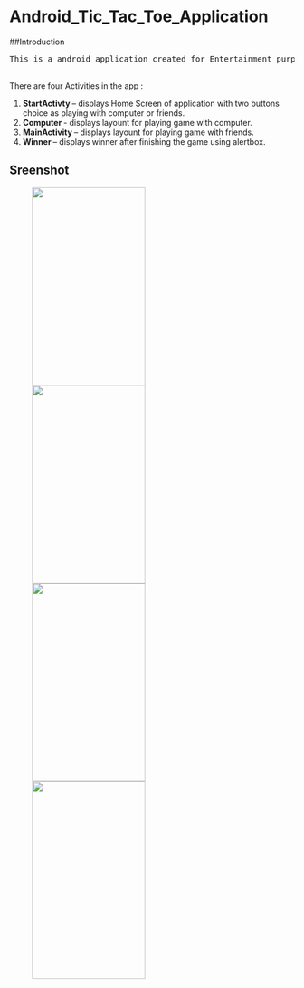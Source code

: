 # Android_Tic_Tac_Toe_Application


##Introduction

<pre>This is a android application created for Entertainment purpose using animation and android studio.In this application user can play with computer or with the other the player also.This application is user friendly and as the rule of <b>TIC TAC TOE</b> when three images appear accross the line may be horizontally,vertically or diagonally the images will start blink and at last winner window will displayed.</pre>
<br>There are four Activities in the app :<br>
<ol>
<li> <b>StartActivty </b>– displays Home Screen of application with two buttons choice as playing with computer or friends.
<li> <b>Computer </b>- displays layount for playing game with computer.
<li> <b>MainActivity </b>– displays layount for playing game with friends.
<li> <b>Winner </b>– displays winner after finishing the game using alertbox.
</ol>


## Sreenshot

<p id="img_cont">
	<img text="Suraj" src="/pic1.jpeg" width = "200" height= "350" hspace=40>
	<img src="/pic2.jpeg" width = "200" height= "350" hspace=40>
	<img src="/pic3.jpeg" width = "200" height= "350" hspace=40>
	<img src="/pic4.jpeg" width = "200" height= "350" hspace=40>
</p>
